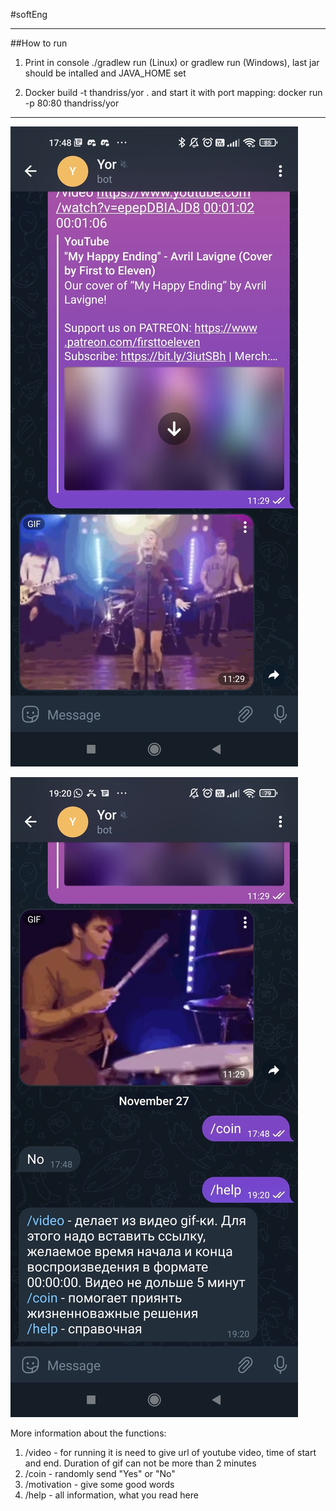 #softEng
___
##How to run 
1. Print in console ./gradlew run (Linux) or gradlew run (Windows), last jar should be intalled and JAVA_HOME set

2. Docker build -t thandriss/yor . and start it with port mapping: docker run -p 80:80 thandriss/yor

---

![подпись](TelegramBot/src/main/resources/28jhDqRmnDoXdNbwfiso153IiU6V4B_Az4aYK4iPgza64ZVOwj0p2XGskDV7YjX7tiA7Qv4INNH9Ke-nS-M6FWBc.jpg)

![подпись](TelegramBot/src/main/resources/wqNh9QhAKcYLRjOIwBLcnFk3NnormK0mL-kLTzTc-wmO0FQzmhmvNno9DjmDBomBzOV2gpKf7h3c2MgbuRfxQu8k.jpg)

More information about the functions:
1. /video - for running it is need to give url of youtube video, time of start and end. Duration of gif can not be more than 2 minutes
2. /coin - randomly send "Yes" or "No"
3. /motivation - give some good words
4. /help - all information, what you read here

